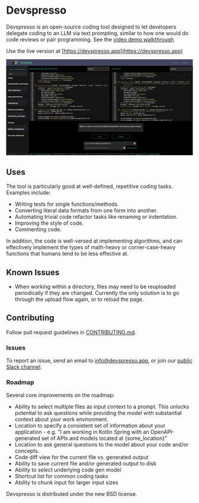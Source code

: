 # Devspresso
Devspresso is an open-source coding tool designed to let developers delegate coding to an LLM via text prompting, similar to how one would do code reviews or pair programming.
See the [video demo walkthrough](https://www.loom.com/share/bc4dedfa979c412591f979796bc93e2a)

Use the live version at [https://devspresso.app](https://devspresso.app)

![Devspresso Screen Shot](./docs/images/screenshot.png)

## Uses
The tool is particularly good at well-defined, repetitive coding tasks. Examples include:
- Writing tests for single functions/methods.
- Converting literal data formats from one form into another.
- Automating trivial code refactor tasks like renaming or indentation.
- Improving the style of code.
- Commenting code.

In addition, the code is well-versed at implementing algorithms, and can effectively implement the types of math-heavy or corner-case-heavy functions that humans tend to be less effective at.

## Known Issues
- When working within a directory, files may need to be reuploaded periodically if they are changed. Currently the only solution is to go through the upload flow again, or to reload the page. 

## Contributing
Follow pull request guidelines in [CONTRIBUTING.md](./CONTRIBUTING.md).
### Issues
To report an issue, send an email to info@devspresso.app, or join our [public Slack channel](https://join.slack.com/t/devspressoworkspace/shared_invite/zt-1s4j5nnw2-~fM~6_~7bVhO_IOLU8CPYw).

### Roadmap
Several core improvements on the roadmap:
- Ability to select multiple files as input context to a prompt. This unlocks potential to ask questions while providing the model with substantial context about your work environment.
- Location to specify a consistent set of information about your application - e.g. "I am working in Kotlin Spring with an OpenAPI-generated set of APIs and models located at {some_location}"
- Location to ask general questions to the model about your code and/or concepts. 
- Code diff view for the current file vs. generated output
- Ability to save current file and/or generated output to disk
- Ability to select underlying code gen model
- Shortcut list for common coding tasks
- Ability to chunk input for larger input sizes

Devspresso is distributed under the new BSD license.

